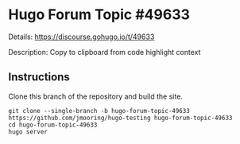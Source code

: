 # Hugo Forum Topic #49633

Details: <https://discourse.gohugo.io/t/49633>

Description: Copy to clipboard from code highlight context

## Instructions

Clone this branch of the repository and build the site.

```text
git clone --single-branch -b hugo-forum-topic-49633 https://github.com/jmooring/hugo-testing hugo-forum-topic-49633
cd hugo-forum-topic-49633
hugo server
```
